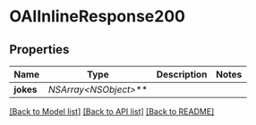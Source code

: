 # OAIInlineResponse200

## Properties
Name | Type | Description | Notes
------------ | ------------- | ------------- | -------------
**jokes** | **NSArray&lt;NSObject*&gt;*** |  | 

[[Back to Model list]](../README.md#documentation-for-models) [[Back to API list]](../README.md#documentation-for-api-endpoints) [[Back to README]](../README.md)


